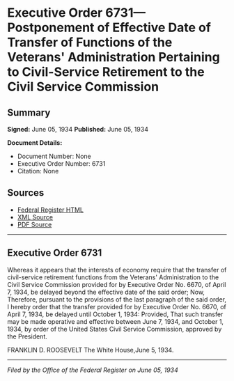 # Executive Order 6731—Postponement of Effective Date of Transfer of Functions of the Veterans' Administration Pertaining to Civil-Service Retirement to the Civil Service Commission

## Summary

**Signed:** June 05, 1934
**Published:** June 05, 1934

**Document Details:**
- Document Number: None
- Executive Order Number: 6731
- Citation: None

## Sources
- [Federal Register HTML](https://www.presidency.ucsb.edu/documents/executive-order-6731-postponement-effective-date-transfer-functions-the-veterans)
- [XML Source](None)
- [PDF Source](None)

---

## Executive Order 6731

Whereas it appears that the interests of economy require that the transfer of civil-service retirement functions from the Veterans' Administration to the Civil Service Commission provided for by Executive Order No. 6670, of April 7, 1934, be delayed beyond the effective date of the said order;
Now, Therefore, pursuant to the provisions of the last paragraph of the said order, I hereby order that the transfer provided for by Executive Order No. 6670, of April 7, 1934, be delayed until October 1, 1934: Provided, That such transfer may be made operative and effective between June 7, 1934, and October 1, 1934, by order of the United States Civil Service Commission, approved by the President.

FRANKLIN D. ROOSEVELT
The White House,June 5, 1934.

---

*Filed by the Office of the Federal Register on June 05, 1934*
